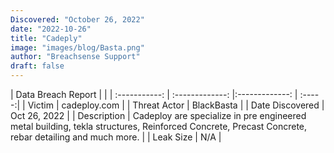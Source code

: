 ```yaml
---
Discovered: "October 26, 2022"
date: "2022-10-26"
title: "Cadeply"
image: "images/blog/Basta.png"
author: "Breachsense Support"
draft: false
---
```


| Data Breach Report           |              | 
| :-----------: | :-------------:     |:-------------:    | :-----:|
| Victim      | cadeploy.com      | 
| Threat Actor      | BlackBasta      | 
| Date Discovered      | Oct 26, 2022      | 
| Description      | Cadeploy are specialize in pre engineered metal building, tekla structures, Reinforced Concrete, Precast Concrete, rebar detailing and much more.      | 
| Leak Size      | N/A      | 

